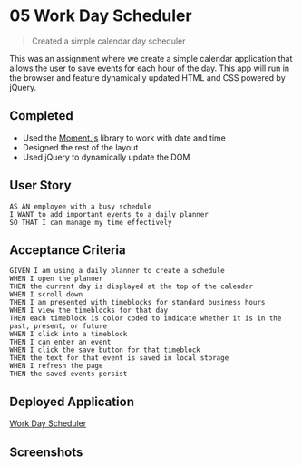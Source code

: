 # 05 Work Day Scheduler
> Created a simple calendar day scheduler

This was an assignment where we create a simple calendar application that allows the user to save events for each hour of the day. This app will run in the browser and feature dynamically updated HTML and CSS powered by jQuery.

## Completed
* Used the [Moment.js](https://momentjs.com/) library to work with date and time
* Designed the rest of the layout
* Used jQuery to dynamically update the DOM

## User Story

```
AS AN employee with a busy schedule
I WANT to add important events to a daily planner
SO THAT I can manage my time effectively
```

## Acceptance Criteria

```
GIVEN I am using a daily planner to create a schedule
WHEN I open the planner
THEN the current day is displayed at the top of the calendar
WHEN I scroll down
THEN I am presented with timeblocks for standard business hours
WHEN I view the timeblocks for that day
THEN each timeblock is color coded to indicate whether it is in the past, present, or future
WHEN I click into a timeblock
THEN I can enter an event
WHEN I click the save button for that timeblock
THEN the text for that event is saved in local storage
WHEN I refresh the page
THEN the saved events persist
```

## Deployed Application
[Work Day Scheduler](https://aroblesgalit.github.io/05-Work-Day-Scheduler/)

## Screenshots